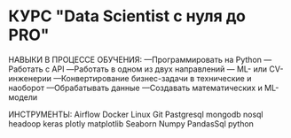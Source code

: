 # КУРС "Data Scientist с нуля до PRO"

НАВЫКИ В ПРОЦЕССЕ ОБУЧЕНИЯ:
—Программировать на Python
—Работать с API
—Работать в одном из двух направлений — ML- или CV-инженерии
—Конвертирование бизнес-задачи
в технические и наоборот
—Обрабатывать данные
—Создавать математических и ML-модели

ИНСТРУМЕНТЫ:
Airflow
Docker
Linux
Git
Pastgresql
mongodb
nosql
headoop
keras
plotly
matplotlib
Seaborn
Numpy
PandasSql
python
